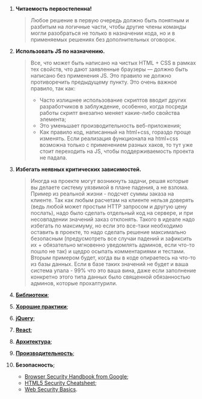 1. **Читаемость первостепенна!**
    > Любое решение в первую очередь должно быть понятным и разбитым на логичные части, чтобы другие члены команды могли разобраться не только в назначении кода, но и в применяемых решениях без дополнительных оговорок.

2. **Использовать JS по назначению.**
    > Все, что может быть написано на чистых HTML + CSS в рамках тех свойств, что дают заявленные браузеры — должно быть написано без применения JS.
    > Это правило не должно противоречить предыдущему пункту.
    > Это очень важное правило, так как:
    > * Часто излишнее использование скриптов вводит других разработчиков в заблуждение, особенно, когда посреди работы скрипт внезапно меняет какие-либо свойства элемента;
    > * Это уменьшает производительность веб-приложения;
    > * Как правило код, написанный на html+css, гораздо проще изменять.
    > Если реализация функционала на html+css возможна только с применением разных хаков, то тут уже стоит переходить на JS, чтобы поддерживаемость проекта не падала.

3. **Избегать неявных критических зависимостей.**
    > Иногда на проекте могут возникнуть задачи, решая которые вы делаете систему уязвимой в плане падения, а не взлома. Пример из реальной жизни - подсчет суммы заказа на клиенте. Так как любым расчетам на клиенте нельзя доверять (ведь любой может простым HTTP запросом и другую цену послать), надо было сделать отдельный код на сервере, и при несовпадении значений заказ отклонять. Такого в идеале надо избегать по максимуму, но если это все-таки необходимо оставить в проекте, то надо сделать решение максимально безопасным (предусмотреть все случаи падений и зафиксить их + обязательно мгновенно уведомлять админов, если что-то пошло не так) и щедро осыпать комментариями и тестами.
    > Вторым примером будет, когда вы в коде опираетесь на что-то из базы данных. Если в базе таких значений не будет и ваша система упала - 99% что это ваша вина, даже если заполнение конкретно этого типа данных было священной обязанностью админов, которые прохалтурили.

4. **[Библиотеки](./libraries.md)**;

5. **[Хорошие практики](./goodPractice.md)**;

6. **[jQuery](./jQuery.md)**;

7. **[React](./react.md)**;

8. **[Архитектура](./architecture.md)**;

9. **[Производительность](./performance.md)**;

10. **Безопасность**;
    * [Browser Security Handbook from Google](https://code.google.com/archive/p/browsersec/wikis/Main.wiki);
    * [HTML5 Security Cheatsheet](https://html5sec.org/#javascript);
    * [Web Security Basics](https://github.com/vasanthk/web-security-basics).
